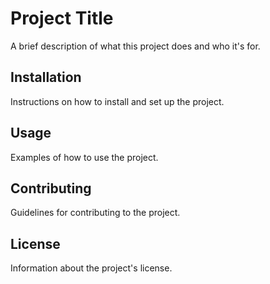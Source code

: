 # Project Title

A brief description of what this project does and who it's for.

## Installation

Instructions on how to install and set up the project.

## Usage

Examples of how to use the project.

## Contributing

Guidelines for contributing to the project.

## License

Information about the project's license. 
